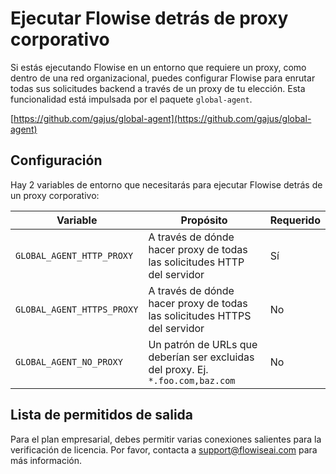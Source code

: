 # Ejecutar Flowise detrás de proxy corporativo

Si estás ejecutando Flowise en un entorno que requiere un proxy, como dentro de una red organizacional, puedes configurar Flowise para enrutar todas sus solicitudes backend a través de un proxy de tu elección. Esta funcionalidad está impulsada por el paquete `global-agent`.

[https://github.com/gajus/global-agent](https://github.com/gajus/global-agent)

## Configuración

Hay 2 variables de entorno que necesitarás para ejecutar Flowise detrás de un proxy corporativo:

| Variable                   | Propósito                                                                       | Requerido |
| -------------------------- | ------------------------------------------------------------------------------- | --------- |
| `GLOBAL_AGENT_HTTP_PROXY`  | A través de dónde hacer proxy de todas las solicitudes HTTP del servidor        | Sí        |
| `GLOBAL_AGENT_HTTPS_PROXY` | A través de dónde hacer proxy de todas las solicitudes HTTPS del servidor       | No        |
| `GLOBAL_AGENT_NO_PROXY`    | Un patrón de URLs que deberían ser excluidas del proxy. Ej. `*.foo.com,baz.com` | No        |

## Lista de permitidos de salida

Para el plan empresarial, debes permitir varias conexiones salientes para la verificación de licencia. Por favor, contacta a support@flowiseai.com para más información.
